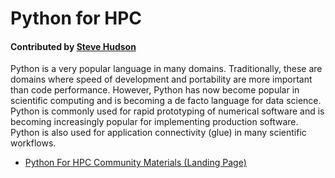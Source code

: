 # Python for HPC

#### Contributed by [Steve Hudson](https://github.com/shuds13)

Python is a very popular language in many domains. Traditionally, these are domains where speed of development and portability are more important than code performance. However, Python has now become popular in scientific computing and is becoming a de facto language for data science. Python is commonly used for rapid prototyping of numerical software and is becoming increasingly popular for implementing production software. Python is also used for application connectivity (glue) in many scientific workflows.

 - [Python For HPC Community Materials (Landing Page)](https://betterscientificsoftware.github.io/python-for-hpc/)

<!---
Publish: yes
Categories: Development 
Topics: Programming languages
Level: 2
Prerequisites: none
Aggregate: none
--->
